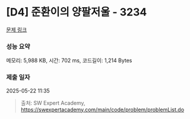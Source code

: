 # [D4] 준환이의 양팔저울 - 3234 

[문제 링크](https://swexpertacademy.com/main/code/problem/problemDetail.do?contestProbId=AWAe7XSKfUUDFAUw) 

### 성능 요약

메모리: 5,988 KB, 시간: 702 ms, 코드길이: 1,214 Bytes

### 제출 일자

2025-05-22 11:35



> 출처: SW Expert Academy, https://swexpertacademy.com/main/code/problem/problemList.do